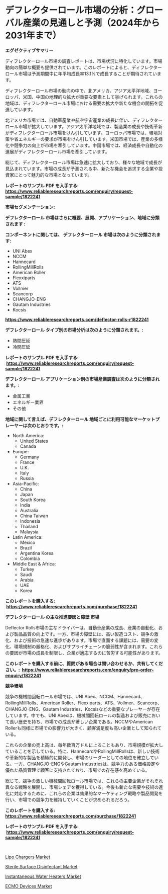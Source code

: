 <p><h1>デフレクターロール市場の分析：グローバル産業の見通しと予測（2024年から2031年まで）</h1></p><p><strong>エグゼクティブサマリー</strong></p>
<p><p>ディフレクターロール市場の調査レポートは、市場状況に特化しています。市場動向の簡単な概要も提供されています。このレポートによると、ディフレクターロール市場は予測期間中に年平均成長率13.1%で成長することが期待されています。</p><p>ディフレクターロール市場の動向の中で、北アメリカ、アジア太平洋地域、ヨーロッパ、米国、中国の地理的な拡大が重要な要素として挙げられます。これらの地域は、ディフレクターロール市場における需要の拡大や新たな機会の開拓を促進しています。</p><p>北アメリカ市場では、自動車産業や航空宇宙産業の成長に伴い、ディフレクターロール市場が拡大しています。アジア太平洋地域では、製造業の成長や技術革新がディフレクターロール市場をけん引しています。ヨーロッパ市場では、環境対策や省エネルギーの要求が市場をけん引しています。米国市場では、産業の多様化や競争力の向上が市場を牽引しています。中国市場では、経済成長や自動化の進展がディフレクターロール市場を牽引しています。</p><p>総じて、ディフレクターロール市場は急速に拡大しており、様々な地域で成長が見込まれています。市場の成長が予測される中、新たな機会を追求する企業や投資家にとって魅力的な市場となっています。</p></p>
<p><strong>レポートのサンプル PDF を入手する: <a href="https://www.reliableresearchreports.com/enquiry/request-sample/1822241">https://www.reliableresearchreports.com/enquiry/request-sample/1822241</a></strong></p>
<p><strong>市場セグメンテーション:</strong></p>
<p><strong> デフレクターロール 市場はさらに概要、展開、アプリケーション、地域に分類されます :</strong></p>
<p><strong>コンポーネントに関しては、 デフレクターロール 市場は次のように分類されます: &nbsp;</strong></p>
<p><ul><li>UNI Abex</li><li>NCCM</li><li>Hannecard</li><li>RollingMillRolls</li><li>American Roller</li><li>Flexxiparts</li><li>ATS</li><li>Vollmer</li><li>Scancorp</li><li>CHANGJO-ENG</li><li>Gautam Industries</li><li>Kocsis</li></ul></p>
<p><strong><a href="https://www.reliableresearchreports.com/deflector-rolls-r1822241">https://www.reliableresearchreports.com/deflector-rolls-r1822241</a></strong></p>
<p><strong> デフレクターロール タイプ別の市場分析は次のように分類されます。:</strong></p>
<p><ul><li>熱間圧延</li><li>冷間圧延</li></ul></p>
<p><strong>レポートのサンプル PDF を入手する: &nbsp;<a href="https://www.reliableresearchreports.com/enquiry/request-sample/1822241">https://www.reliableresearchreports.com/enquiry/request-sample/1822241</a></strong></p>
<p><strong> デフレクターロール アプリケーション別の市場産業調査は次のように分類されます。:</strong></p>
<p><ul><li>金属工業</li><li>エネルギー業界</li><li>その他</li></ul></p>
<p><strong>地域に関して言えば、デフレクターロール 地域ごとに利用可能なマーケットプレーヤーは次のとおりです。:</strong></p>
<p><ul>
    <li>
        North America:
        <ul>
            <li>United States</li>
            <li>Canada</li>
        </ul>
    </li>
    <li>
        Europe:
        <ul>
            <li>Germany</li>
            <li>France</li>
            <li>U.K.</li>
            <li>Italy</li>
            <li>Russia</li>
        </ul>
    </li>
    <li>
        Asia-Pacific:
        <ul>
            <li>China</li>
            <li>Japan</li>
            <li>South Korea</li>
            <li>India</li>
            <li>Australia</li>
            <li>China Taiwan</li>
            <li>Indonesia</li>
            <li>Thailand</li>
            <li>Malaysia</li>
        </ul>
    </li>
    <li>
        Latin America:
        <ul>
            <li>Mexico</li>
            <li>Brazil</li>
            <li>Argentina Korea</li>
            <li>Colombia</li>
        </ul>
    </li>
    <li>
        Middle East & Africa:
        <ul>
            <li>Turkey</li>
            <li>Saudi</li>
            <li>Arabia</li>
            <li>UAE</li>
            <li>Korea</li>
        </ul>
    </li>
    </ul></p>
<p><strong>このレポートを購入する: &nbsp;<a href="https://www.reliableresearchreports.com/purchase/1822241">https://www.reliableresearchreports.com/purchase/1822241</a></strong></p>
<p><strong>デフレクターロール の主な推進要因と障壁 市場</strong></p>
<p><p>Deflector Rolls市場の主なドライバーは、自動車産業の成長、産業の自動化、および製品品質の向上です。一方、市場の障壁には、高い製造コスト、競争の激化、および技術の急速な進歩があります。市場で直面する課題には、需要の変化、環境規制の厳格化、およびサプライチェーンの脆弱性が含まれます。これらの要因が市場の成長を制限し、企業が適応するのに苦労する可能性があります。</p></p>
<p><strong>このレポートを購入する前に、質問がある場合は問い合わせるか、共有してください。:&nbsp; <a href="https://www.reliableresearchreports.com/enquiry/pre-order-enquiry/1822241">https://www.reliableresearchreports.com/enquiry/pre-order-enquiry/1822241</a></strong></p>
<p><strong>競争環境</strong></p>
<p><p>競争の機械間回転ロール市場では、UNI Abex、NCCM、Hannecard、RollingMillRolls、American Roller、Flexxiparts、ATS、Vollmer、Scancorp、CHANGJO-ENG、Gautam Industries、Kocsisなどの重要なプレーヤーが存在しています。中でも、UNI Abexは、機械間回転ロールの製造および販売において長い歴史を持ち、市場での成長が著しい企業である。NCCMやAmerican Rollerも同様に市場での影響力が大きく、顧客満足度も高い企業として知られている。</p><p>これらの企業の売上高は、毎年数百万ドルに上ることもあり、市場規模が拡大していることを示している。特に、HannecardやRollingMillRollsは、新しい技術や革新的な製品を積極的に開発し、市場のリーダーとしての地位を確立している。一方、CHANGJO-ENGやGautam Industriesは、競争力のある価格設定や優れた品質管理で顧客に支持されており、市場での存在感を高めている。</p><p>総じて、競争の激しい機械間回転ロール市場では、これらの主要企業がそれぞれ異なる戦略を展開し、市場シェアを獲得している。今後も新たな需要や技術の進化に対応するために、これらの企業は効果的なマーケティング戦略や製品開発を行い、市場での競争力を維持していくことが求められるだろう。</p></p>
<p><strong>このレポートを購入する: &nbsp; <a href="https://www.reliableresearchreports.com/purchase/1822241">https://www.reliableresearchreports.com/purchase/1822241</a></strong></p>
<p><strong>レポートのサンプル PDF を入手する: &nbsp;<a href="https://www.reliableresearchreports.com/enquiry/request-sample/1822241">https://www.reliableresearchreports.com/enquiry/request-sample/1822241</a></strong><strong></strong></p>
<p>&nbsp;</p>
<p><p><a href="https://view.publitas.com/reportprime-1/lipo-chargers-market-comprehensive-assessment-by-type-application-and-geography/">Lipo Chargers Market</a></p><p><a href="https://www.linkedin.com/pulse/sterile-surface-disinfectant-market-competitive-analysis-3vz4e?trackingId=rDH5l0Bo5yzS%2BGipc5nm1w%3D%3D">Sterile Surface Disinfectant Market</a></p><p><a href="https://bubble-tree-ea4.notion.site/Instantaneous-Water-Heaters-Market-Trends-and-Market-Analysis-forecasted-for-period-2024-2031-c0a5ac691352496ab13e680945686d14">Instantaneous Water Heaters Market</a></p><p><a href="https://www.linkedin.com/pulse/ecmo-devices-market-report-reveals-latest-trends-growth-yns0e?trackingId=wu5WYMxbhBA1oGp3ggYA%2BQ%3D%3D">ECMO Devices Market</a></p></p>